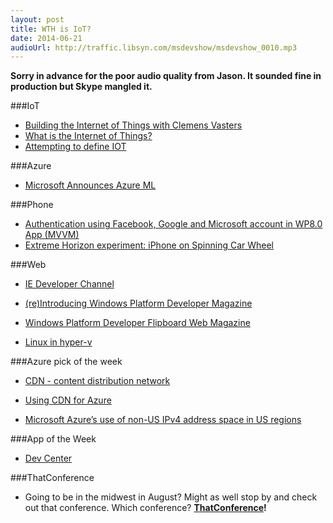 ```yaml
---
layout: post
title: WTH is IoT?
date: 2014-06-21
audioUrl: http://traffic.libsyn.com/msdevshow/msdevshow_0010.mp3
---
```


**Sorry in advance for the poor audio quality from Jason. It sounded fine in production but Skype mangled it.**

###IoT
-   [Building the Internet of Things with Clemens Vasters](http://www.dotnetrocks.com/default.aspx?showNum=990)
-   [What is the Internet of Things?](http://www.ytechie.com/2014/06/what-is-the-internet-of-things/)
-   [Attempting to define IOT](http://brentdacodemonkey.wordpress.com/2014/06/19/attempting-to-define-iot/)

###Azure

- [Microsoft Announces Azure ML](http://techcrunch.com/2014/06/16/microsoft-announces-azure-ml-cloud-based-machine-learning-platform-that-can-predict-future-events/)

###Phone
-   [Authentication using Facebook, Google and Microsoft account in WP8.0 App (MVVM)](http://code.msdn.microsoft.com/wpapps/Authentication-using-cd382133)
-   [Extreme Horizon experiment: iPhone on Spinning Car  Wheel](http://blog.evilwindowdog.com/post/88969373226/extreme-car-experiment-horizon)

###Web

 - [IE Developer Channel](http://blogs.msdn.com/b/ie/archive/2014/06/16/announcing-internet-explorer-developer-channel.aspx)

 - [(re)Introducing Windows Platform Developer Magazine](http://www.ageofmobility.com/?p=1981)

 - [Windows Platform Developer Flipboard Web Magazine](https://flipboard.com/section/windows-platform-developer-bINQQi)

 - [Linux in hyper-v](http://blogs.msdn.com/b/virtual_pc_guy/archive/2014/06/16/what-version-of-linux-supports-what-in-hyper-v.aspx)

###Azure pick of the week

 - [CDN - content distribution network](http://azure.microsoft.com/en-us/documentation/articles/cdn-how-to-use)

 - [Using CDN for Azure](http://azure.microsoft.com/en-us/documentation/articles/cdn-how-to-use/)

 - [Microsoft Azure’s use of non-US IPv4
address space in US
regions](http://azure.microsoft.com/blog/2014/06/11/windows-azures-use-of-non-us-ipv4-address-space-in-us-regions/)

###App of the Week

-   [Dev Center](http://www.windowsphone.com/s?appid=2d3063c2-4b29-4e69-9c03-50b67b0e6aec)

###ThatConference
 - Going to be in the midwest in August? Might as well stop by and check out that conference. Which conference? **[ThatConference](http://ThatConference.com)!**
